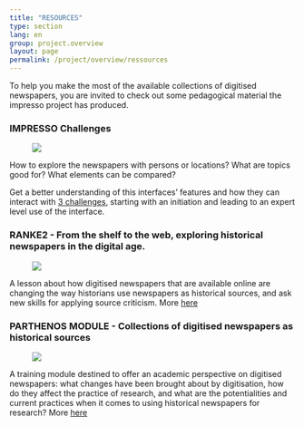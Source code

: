 ```yaml
---
title: "RESOURCES"
type: section
lang: en
group: project.overview
layout: page
permalink: /project/overview/ressources
---
```


To help you make the most of the available collections of digitised newspapers, you are invited to check out some pedagogical material the impresso project has produced.

<!-- more -->


### IMPRESSO Challenges

<figure class='respect-margin'>
      <img class='cover' src='{{ site.url }}/assets/images/challenges-screenshot.defe3ef0.png'>
      <figcaption class="wrapper">
          <p></p>
      </figcaption>
    </figure>

How to explore the newspapers with persons or locations? What are topics good for? What elements can be compared?

Get a better understanding of this interfaces’ features and how they can interact with [3 challenges](https://impresso-project.ch/assets/impresso-challenges-1.2.3.pdf), starting with an initiation and leading to an expert level use of the interface.

### RANKE2 - From the shelf to the web, exploring historical newspapers in the digital age.

<figure class='respect-margin'>
      <img class='cover' src='{{ site.url }}/assets/images/FZ_ranke2.png'>
      <figcaption class="wrapper">
          <p></p>
      </figcaption>
    </figure>

A lesson about how digitised newspapers that are available online are changing the way historians use newspapers as historical sources, and ask new skills for applying source criticism. More [here](https://ranke2.uni.lu/u/exploring-historical-newspapers/)

### PARTHENOS MODULE - Collections of digitised newspapers as historical sources
<figure class='respect-margin'>
      <img class='cover' src='{{ site.url }}/assets/images/FZ_parthenos.png'>
      <figcaption class="wrapper">
          <p></p>
      </figcaption>
    </figure>

A training module destined to offer an academic perspective on digitised newspapers: what changes have been brought about by digitisation, how do they affect the practice of research, and what are the potentialities and current practices when it comes to using historical newspapers for research? More [here](https://training.parthenos-project.eu/sample-page/digital-humanities-research-questions-and-methods/collections-of-digital-newspapers-as-historical-sources/)
